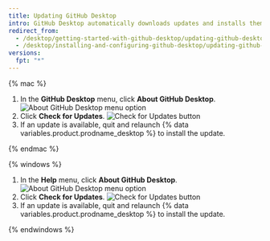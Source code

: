 ```yaml
---
title: Updating GitHub Desktop
intro: GitHub Desktop automatically downloads updates and installs them when you restart. You can also manually check for updates.
redirect_from:
  - /desktop/getting-started-with-github-desktop/updating-github-desktop
  - /desktop/installing-and-configuring-github-desktop/updating-github-desktop
versions:
  fpt: "*"
---
```


{% mac %}

1. In the **GitHub Desktop** menu, click **About GitHub Desktop**.
   ![About GitHub Desktop menu option](/assets/images/help/desktop/desktop-menu-about-desktop-mac.png)
2. Click **Check for Updates**.
   ![Check for Updates button](/assets/images/help/desktop/check-for-updates.png)
3. If an update is available, quit and relaunch {% data variables.product.prodname_desktop %} to install the update.

{% endmac %}

{% windows %}

1. In the **Help** menu, click **About GitHub Desktop**.
   ![About GitHub Desktop menu option](/assets/images/help/desktop/help-about-desktop-win.png)
2. Click **Check for Updates**.
   ![Check for Updates button](/assets/images/help/desktop/check-for-updates.png)
3. If an update is available, quit and relaunch {% data variables.product.prodname_desktop %} to install the update.

{% endwindows %}
